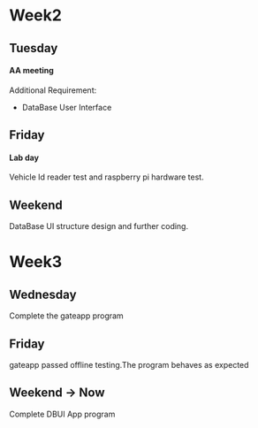 # Week2 

## Tuesday
#### AA meeting


Additional Requirement:
- DataBase User Interface

## Friday
#### Lab day
Vehicle Id reader test and raspberry pi hardware test.

## Weekend
DataBase UI structure design and further coding.


# Week3

## Wednesday
Complete the gateapp program

## Friday

gateapp passed offline testing.The program behaves as expected

## Weekend -> Now

Complete DBUI App program